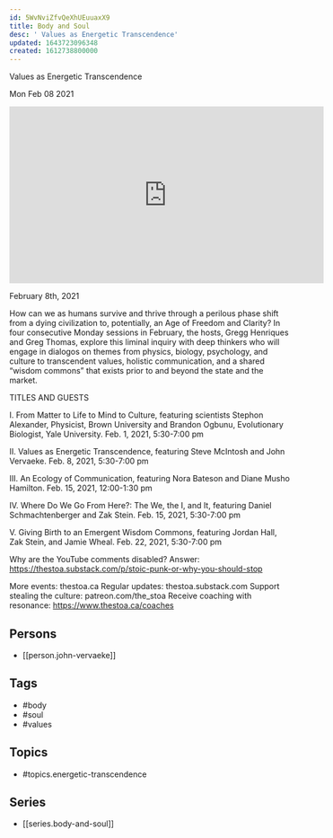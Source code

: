 ```yaml
---
id: 5WvNviZfvQeXhUEuuaxX9
title: Body and Soul
desc: ' Values as Energetic Transcendence'
updated: 1643723096348
created: 1612738800000
---
```



 Values as Energetic Transcendence

Mon Feb 08 2021

<iframe width="560" height="315" src="https://www.youtube.com/embed/sUo1xqKSGqg" title="Body and Soul: Values as Energetic Transcendence w/ Steve McIntosh and John Vervaeke" frameborder="0" allow="accelerometer; autoplay; clipboard-write; encrypted-media; gyroscope; picture-in-picture" allowfullscreen ></iframe>

February 8th, 2021

How can we as humans survive and thrive through a perilous phase shift from a dying civilization to, potentially, an Age of Freedom and Clarity? In four consecutive Monday sessions in February, the hosts, Gregg Henriques and Greg Thomas, explore this liminal inquiry with deep thinkers who will engage in dialogos on themes from physics, biology, psychology, and culture to transcendent values, holistic communication, and a shared “wisdom commons” that exists prior to and beyond the state and the market.

TITLES AND GUESTS

I. From Matter to Life to Mind to Culture, featuring scientists Stephon Alexander, Physicist, Brown University and Brandon Ogbunu, Evolutionary Biologist, Yale University. Feb. 1, 2021, 5:30-7:00 pm

II. Values as Energetic Transcendence, featuring Steve McIntosh and John Vervaeke. Feb. 8, 2021, 5:30-7:00 pm

III. An Ecology of Communication, featuring Nora Bateson and Diane Musho Hamilton. Feb. 15, 2021, 12:00-1:30 pm

IV. Where Do We Go From Here?: The We, the I, and It, featuring Daniel Schmachtenberger and Zak Stein. Feb. 15, 2021, 5:30-7:00 pm

V. Giving Birth to an Emergent Wisdom Commons, featuring Jordan Hall, Zak Stein, and Jamie Wheal. Feb. 22, 2021, 5:30-7:00 pm

Why are the YouTube comments disabled? Answer: https://thestoa.substack.com/p/stoic-punk-or-why-you-should-stop

More events: thestoa.ca
Regular updates: thestoa.substack.com
Support stealing the culture: patreon.com/the_stoa
Receive coaching with resonance: https://www.thestoa.ca/coaches

## Persons

- [[person.john-vervaeke]]

## Tags

- #body
- #soul
- #values

## Topics

- #topics.energetic-transcendence

## Series

- [[series.body-and-soul]]

